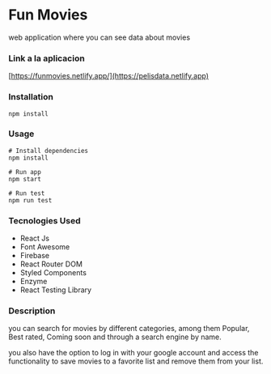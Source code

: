 # Fun Movies

web application where you can see data about movies

### Link a la aplicacion
[https://funmovies.netlify.app/](https://pelisdata.netlify.app)

### Installation

    npm install
    
### Usage
```
# Install dependencies
npm install

# Run app
npm start

# Run test
npm run test
```

### Tecnologies Used
- React Js
- Font Awesome
- Firebase
- React Router DOM
- Styled Components
- Enzyme
- React Testing Library

### Description
you can search for movies by different categories, among them Popular, Best rated, Coming soon and through a search engine by name.

you also have the option to log in with your google account and access the functionality to save movies to a favorite list and remove them from your list.

